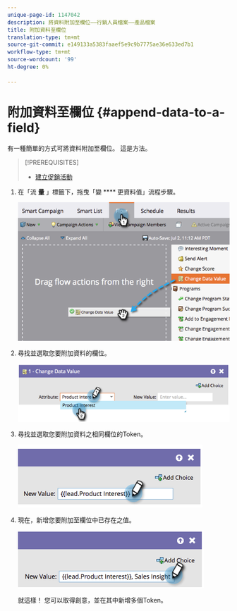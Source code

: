 ```yaml
---
unique-page-id: 1147042
description: 將資料附加至欄位——行銷人員檔案——產品檔案
title: 附加資料至欄位
translation-type: tm+mt
source-git-commit: e149133a5383faaef5e9c9b7775ae36e633ed7b1
workflow-type: tm+mt
source-wordcount: '99'
ht-degree: 0%

---
```



# 附加資料至欄位 {#append-data-to-a-field}

有一種簡單的方式可將資料附加至欄位。 這是方法。

>[!PREREQUISITES]
>
>* [建立促銷活動](../../../../product-docs/core-marketo-concepts/smart-campaigns/creating-a-smart-campaign/create-a-new-smart-campaign.md)

>



1. 在「流 **量** 」標籤下，拖曳「變 **** 更資料值」流程步驟。

   ![](assets/image2014-9-22-16-3a5-3a1.png)

1. 尋找並選取您要附加資料的欄位。

   ![](assets/image2014-9-22-16-3a5-3a5.png)

1. 尋找並選取您要附加資料之相同欄位的Token。

   ![](assets/image2014-9-22-16-3a5-3a9.png)

1. 現在，新增您要附加至欄位中已存在之值。

   ![](assets/image2014-9-22-16-3a5-3a12.png)

   就這樣！ 您可以取得創意，並在其中新增多個Token。

